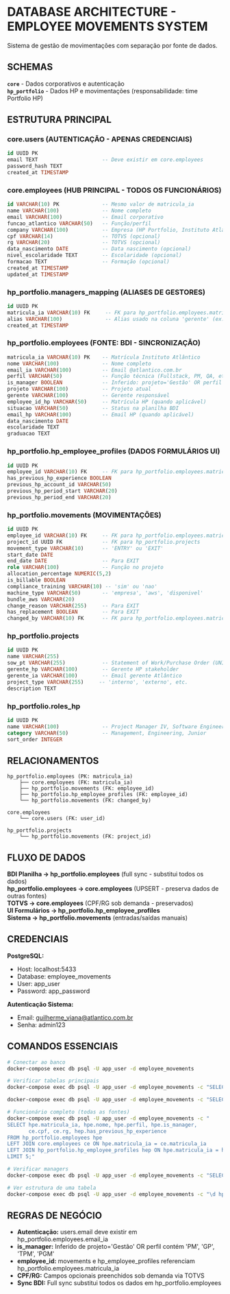 # DATABASE ARCHITECTURE - EMPLOYEE MOVEMENTS SYSTEM

Sistema de gestão de movimentações com separação por fonte de dados.

## SCHEMAS

**`core`** - Dados corporativos e autenticação  
**`hp_portfolio`** - Dados HP e movimentações (responsabilidade: time Portfolio HP)

## ESTRUTURA PRINCIPAL

### core.users (AUTENTICAÇÃO - APENAS CREDENCIAIS)
```sql
id UUID PK
email TEXT                     -- Deve existir em core.employees
password_hash TEXT
created_at TIMESTAMP
```

### core.employees (HUB PRINCIPAL - TODOS OS FUNCIONÁRIOS)
```sql
id VARCHAR(10) PK              -- Mesmo valor de matricula_ia
name VARCHAR(100)              -- Nome completo
email VARCHAR(100)             -- Email corporativo
funcao_atlantico VARCHAR(50)   -- Função/perfil
company VARCHAR(100)           -- Empresa (HP Portfolio, Instituto Atlântico, etc.)
cpf VARCHAR(14)                -- TOTVS (opcional)
rg VARCHAR(20)                 -- TOTVS (opcional)
data_nascimento DATE           -- Data nascimento (opcional)
nivel_escolaridade TEXT        -- Escolaridade (opcional)
formacao TEXT                  -- Formação (opcional)
created_at TIMESTAMP
updated_at TIMESTAMP
```

### hp_portfolio.managers_mapping (ALIASES DE GESTORES)
```sql
id UUID PK
matricula_ia VARCHAR(10) FK     -- FK para hp_portfolio.employees.matricula_ia
alias VARCHAR(100)              -- Alias usado na coluna 'gerente' (ex: 'Ricardo Paiva')
created_at TIMESTAMP
```

### hp_portfolio.employees (FONTE: BDI - SINCRONIZAÇÃO)
```sql
matricula_ia VARCHAR(10) PK    -- Matrícula Instituto Atlântico
nome VARCHAR(100)              -- Nome completo  
email_ia VARCHAR(100)          -- Email @atlantico.com.br
perfil VARCHAR(50)             -- Função técnica (Fullstack, PM, QA, etc.)
is_manager BOOLEAN             -- Inferido: projeto='Gestão' OR perfil LIKE '%PM%'
projeto VARCHAR(100)           -- Projeto atual
gerente VARCHAR(100)           -- Gerente responsável
employee_id_hp VARCHAR(50)     -- Matrícula HP (quando aplicável)
situacao VARCHAR(50)           -- Status na planilha BDI
email_hp VARCHAR(100)          -- Email HP (quando aplicável)
data_nascimento DATE
escolaridade TEXT
graduacao TEXT
```

### hp_portfolio.hp_employee_profiles (DADOS FORMULÁRIOS UI)
```sql
id UUID PK
employee_id VARCHAR(10) FK     -- FK para hp_portfolio.employees.matricula_ia
has_previous_hp_experience BOOLEAN
previous_hp_account_id VARCHAR(50)
previous_hp_period_start VARCHAR(20)
previous_hp_period_end VARCHAR(20)
```

### hp_portfolio.movements (MOVIMENTAÇÕES)
```sql
id UUID PK
employee_id VARCHAR(10) FK     -- FK para hp_portfolio.employees.matricula_ia
project_id UUID FK             -- FK para hp_portfolio.projects
movement_type VARCHAR(10)      -- 'ENTRY' ou 'EXIT'
start_date DATE
end_date DATE                  -- Para EXIT
role VARCHAR(100)              -- Função no projeto
allocation_percentage NUMERIC(5,2)
is_billable BOOLEAN
compliance_training VARCHAR(10) -- 'sim' ou 'nao'
machine_type VARCHAR(50)       -- 'empresa', 'aws', 'disponivel'
bundle_aws VARCHAR(20)
change_reason VARCHAR(255)     -- Para EXIT
has_replacement BOOLEAN        -- Para EXIT
changed_by VARCHAR(10) FK      -- FK para hp_portfolio.employees.matricula_ia
```

### hp_portfolio.projects
```sql
id UUID PK
name VARCHAR(255)
sow_pt VARCHAR(255)            -- Statement of Work/Purchase Order (UNIQUE)
gerente_hp VARCHAR(100)        -- Gerente HP stakeholder
gerente_ia VARCHAR(100)        -- Email gerente Atlântico
project_type VARCHAR(255)     -- 'interno', 'externo', etc.
description TEXT
```

### hp_portfolio.roles_hp
```sql
id UUID PK
name VARCHAR(100)              -- Project Manager IV, Software Engineer III, etc.
category VARCHAR(50)           -- Management, Engineering, Junior
sort_order INTEGER
```

## RELACIONAMENTOS

```
hp_portfolio.employees (PK: matricula_ia)
    ├── core.employees (FK: matricula_ia)
    ├── hp_portfolio.movements (FK: employee_id)
    ├── hp_portfolio.hp_employee_profiles (FK: employee_id)
    └── hp_portfolio.movements (FK: changed_by)

core.employees 
    └── core.users (FK: user_id)

hp_portfolio.projects
    └── hp_portfolio.movements (FK: project_id)
```

## FLUXO DE DADOS

**BDI Planilha → hp_portfolio.employees** (full sync - substitui todos os dados)  
**hp_portfolio.employees → core.employees** (UPSERT - preserva dados de outras fontes)  
**TOTVS → core.employees** (CPF/RG sob demanda - preservados)  
**UI Formulários → hp_portfolio.hp_employee_profiles**  
**Sistema → hp_portfolio.movements** (entradas/saídas manuais)

## CREDENCIAIS

**PostgreSQL:**
- Host: localhost:5433
- Database: employee_movements  
- User: app_user
- Password: app_password

**Autenticação Sistema:**
- Email: guilherme_viana@atlantico.com.br
- Senha: admin123

## COMANDOS ESSENCIAIS

```bash
# Conectar ao banco
docker-compose exec db psql -U app_user -d employee_movements

# Verificar tabelas principais
docker-compose exec db psql -U app_user -d employee_movements -c "SELECT 'hp_portfolio.employees' as tabela, COUNT(*) FROM hp_portfolio.employees;"

docker-compose exec db psql -U app_user -d employee_movements -c "SELECT 'core.employees' as tabela, COUNT(*) FROM core.employees;"

# Funcionário completo (todas as fontes)
docker-compose exec db psql -U app_user -d employee_movements -c "
SELECT hpe.matricula_ia, hpe.nome, hpe.perfil, hpe.is_manager, 
       ce.cpf, ce.rg, hep.has_previous_hp_experience
FROM hp_portfolio.employees hpe
LEFT JOIN core.employees ce ON hpe.matricula_ia = ce.matricula_ia
LEFT JOIN hp_portfolio.hp_employee_profiles hep ON hpe.matricula_ia = hep.employee_id
LIMIT 5;"

# Verificar managers
docker-compose exec db psql -U app_user -d employee_movements -c "SELECT COUNT(*) as managers FROM hp_portfolio.employees WHERE is_manager = TRUE;"

# Ver estrutura de uma tabela
docker-compose exec db psql -U app_user -d employee_movements -c "\d hp_portfolio.employees"
```

## REGRAS DE NEGÓCIO

- **Autenticação:** users.email deve existir em hp_portfolio.employees.email_ia
- **is_manager:** Inferido de projeto='Gestão' OR perfil contém 'PM', 'GP', 'TPM', 'PGM'
- **employee_id:** movements e hp_employee_profiles referenciam hp_portfolio.employees.matricula_ia
- **CPF/RG:** Campos opcionais preenchidos sob demanda via TOTVS
- **Sync BDI:** Full sync substitui todos os dados em hp_portfolio.employees